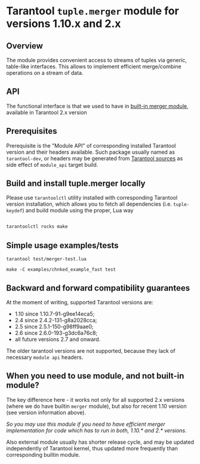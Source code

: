 # Tarantool `tuple.merger` module for versions 1.10.x and 2.x


## Overview

The module provides convenient access to streams of tuples
via generic, table-like interfaces. This allows to implement
efficient merge/combine operations on a stream of data.

## API

The functional interface is that we used to have in [built-in merger
module](https://www.tarantool.io/en/doc/latest/reference/reference_lua/merger/), available in Tarantool 2.x version 

## Prerequisites

Prerequisite is the "Module API" of corresponding installed Tarantool version and their headers available. Such package usually named as `tarantool-dev`, or headers may be generated from [Tarantool sources](https://www.tarantool.io/en/doc/latest/dev_guide/building_from_source/) as side effect of `module_api` target build.

## Build and install tuple.merger locally

Please use `tarantoolctl` utility installed with corresponding
Tarantool version installation, which allows you to fetch all
dependencies (i.e. `tuple-keydef`) and build module using the
proper, Lua way

```bash

tarantoolctl rocks make

```

## Simple usage examples/tests

```
tarantool test/merger-test.lua

make -C examples/chnked_example_fast test
```

## Backward and forward compatibility guarantees

At the moment of writing, supported Tarantool versions are:

- 1.10 since 1.10.7-91-g9ee14eca5;
- 2.4 since 2.4.2-131-g8a2028cca;
- 2.5 since 2.5.1-150-g98ff9aae0;
- 2.6 since 2.6.0-193-g3dc6a76c8;
- all future versions 2.7 and onward.

The older tarantool versions are not supported, because they
lack of necessary `module api` headers.

## When you need to use module, and not built-in module?

The key difference here - it works not only for all supported 
2.x versions (where we do have builtin `merger` module), but also
for recent 1.10 version (see version information above).

_So you may use this module if you need to have efficient merger 
implementation for code which has to run in both, 1.10.* and 2.* 
versions._

Also external module usually has shorter release cycle, and may 
be updated independently of Tarantool kernel, thus updated more frequently than corresponding builtin module.
